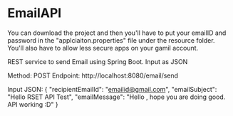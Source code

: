 # EmailAPI


You can download the project and then you'll have to put your emailID and password in the "applciaiton.properties" file under the resource folder.
You'll also have to allow less secure apps on your gamil account.




REST service to send Email using Spring Boot.
Input as JSON

Method: POST
Endpoint: http://localhost:8080/email/send

Input JSON: 
{
  "recipientEmailId": "emailid@gmail.com",
  "emailSubject": "Hello RSET API Test",
  "emailMessage": "Hello , hope you are doing good. API working :D"
}
